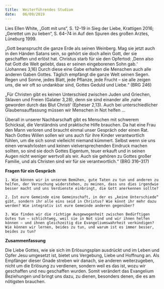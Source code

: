 ```yaml
---
title:  Weiterführendes Studium
date:   06/09/2019
---
```


Lies Ellen White, „Gott mit uns“, S. 12–19 in Sieg der Liebe, Krattigen 2016; „Gerettet um zu lieben“, S. 64–74 in Auf den Spuren des großen Arztes, Lüneburg 1999.

„Gott beansprucht die ganze Erde als seinen Weinberg. Mag sie jetzt auch in den Händen Satans sein, so gehört sie doch allein Gott, der sie geschaffen und erlöst hat. Christus starb für sie den Opfertod: ‚Denn also hat Gott die Welt geliebt, dass er seinen eingeborenen Sohn gab.‘ (Johannes 3,16) Durch diese eine Gabe erhalten die Menschen auch alle anderen Gaben Gottes. Täglich empfängt die ganze Welt seinen Segen. Regen und Sonne, jedes Blatt, jede Pflanze, jede Frucht – sie alle zeigen uns, die wir oft so undankbar sind, Gottes Geduld und Liebe.“ (BRG 246)

„Für Christen gibt es keinen Unterschied zwischen Juden und Griechen, Sklaven und Freien (Galater 3,28), denn sie sind einander alle ‚nahe geworden durch das Blut Christi‘ (Epheser 2,13). Auch bei unterschiedlicher Glaubensauffassung müssen wir Menschen in Not helfen ...

Überall in unserer Nachbarschaft gibt es Menschen mit schwerem Schicksal, die Verständnis und praktische Hilfe brauchen. Da hat eine Frau den Mann verloren und braucht einmal unser Gespräch oder einen Rat. Nach Gottes Willen sollen wir uns auch für ihre Kinder verantwortlich fühlen, um die sich sonst vielleicht niemand kümmert. Selbst wenn sie uns einen verwahrlosten und keinen vielversprechenden Eindruck machen sollten, so sind sie doch Gottes Eigentum, teuer erkauft und in seinen Augen nicht weniger wertvoll als wir. Auch sie gehören zu Gottes großer Familie, und als Christen sind wir für sie verantwortlich.“ (BRG 316–317)

**Fragen für ein Gespräch**

`1. Wie können wir in unserem Bemühen, gute Taten zu tun und anderen zu helfen, der Versuchung widerstehen, zu meinen, dass uns dies irgendwie besser macht und uns Verdienste einbringt, die Gott anerkennen sollte?`

`2. Ist eure Gemeinde eine Gemeinschaft, in der es „keine Unterschiede“ gibt, sondern ihr alle eins seid in Christus? Wie könnt ihr mehr dazu werden? Wie integrativ ist eure Gemeinde anderen gegenüber?`

`3. Wie finden wir die richtige Ausgewogenheit zwischen Bedürftigen Gutes tun – schlichtweg, weil sie in Not sind und wir ihnen helfen können – und ihnen gleichzeitig die Evangeliumswahrheit verkündigen? Wie können wir lernen, beides zu tun, und warum ist es immer besser, beides zu tun?`

**Zusammenfassung**

Die Liebe Gottes, wie sie sich im Erlösungsplan ausdrückt und im Leben und Opfer Jesu umgesetzt ist, bietet uns Vergebung, Liebe und Hoffnung an. Als Empfänger dieser Gnade streben wir danach, sie anderen weiterzugeben, nicht um die Erlösung zu verdienen, sondern weil es das ist, wozu wir geschaffen und neu geschaffen wurden. Somit verändert das Evangelium Beziehungen und bringt uns dazu, zu dienen, besonders denen, die es am nötigsten brauchen.
